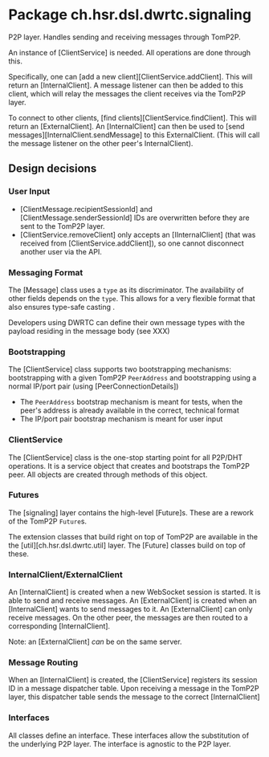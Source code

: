 # Package ch.hsr.dsl.dwrtc.signaling

P2P layer. Handles sending and receiving messages through TomP2P.

An instance of [ClientService] is needed. All operations are done through this.

Specifically, one can [add a new client][ClientService.addClient]. This will return an [InternalClient]. A message listener can then be added to this client, which will relay the messages the client receives via the TomP2P layer.

To connect to other clients, [find clients][ClientService.findClient]. This will return an [ExternalClient]. An [InternalClient] can then be used to [send messages][InternalClient.sendMessage] to this ExternalClient. (This will call the message listener on the other peer's InternalClient).

## Design decisions

### User Input 

* [ClientMessage.recipientSessionId] and [ClientMessage.senderSessionId] IDs are overwritten before they are sent to the TomP2P layer.
* [ClientService.removeClient] only accepts an [IInternalClient] (that was received from [ClientService.addClient]), so one cannot disconnect another user via the API.

### Messaging Format

The [Message] class uses a `type` as its discriminator. The availability of other fields depends on the `type`. This allows for a very flexible format that also ensures type-safe casting .

Developers using DWRTC can define their own message types with the payload residing in the message body (see XXX)


### Bootstrapping

The [ClientService] class supports two bootstrapping mechanisms: bootstrapping with a given TomP2P `PeerAddress` and bootstrapping using a normal IP/port pair (using [PeerConnectionDetails])

* The `PeerAddress` bootstrap mechanism is meant for tests, when the peer's address is already available in the correct, technical format
* The IP/port pair bootstrap mechanism is meant for user input

### ClientService

The [ClientService] class is the one-stop starting point for all P2P/DHT operations. It is a service object that creates and bootstraps the TomP2P peer. All objects are created through methods of this object.

### Futures

The [signaling] layer contains the high-level [Future]s. These are a rework of the TomP2P `Future`s.

The extension classes that build right on top of TomP2P are available in the the [util][ch.hsr.dsl.dwrtc.util] layer. The [Future] classes build on top of these.

### InternalClient/ExternalClient

An [InternalClient] is created when a new WebSocket session is started. It is able to send and receive messages. 
An [ExternalClient] is created when an [InternalClient] wants to send messages to it.
An [ExternalClient] can only receive messages. On the other peer, the messages are then routed to a corresponding [InternalClient].

Note: an [ExternalClient] *can* be on the same server.

### Message Routing

When an [InternalClient] is created, the [ClientService] registers its session ID in a message dispatcher table. Upon receiving a message in the TomP2P layer, this dispatcher table sends the message to the correct [InternalClient] 


### Interfaces

All classes define an interface. These interfaces allow the substitution of the underlying P2P layer. The interface is agnostic to the P2P layer.
